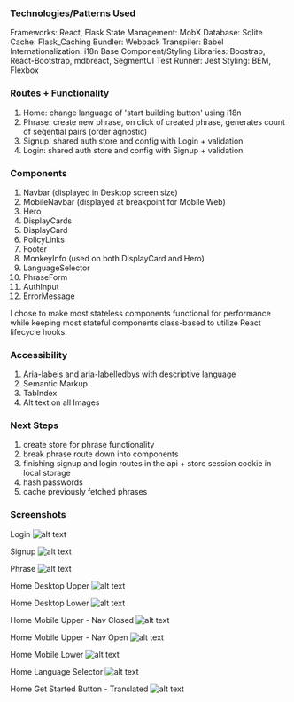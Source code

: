 
### Technologies/Patterns Used

Frameworks: React, Flask
State Management: MobX
Database: Sqlite
Cache: Flask_Caching
Bundler: Webpack
Transpiler: Babel
Internationalization: i18n
Base Component/Styling Libraries: Boostrap, React-Bootstrap, mdbreact, SegmentUI
Test Runner: Jest
Styling: BEM, Flexbox

### Routes + Functionality

1. Home: change language of 'start building button' using i18n
2. Phrase: create new phrase, on click of created phrase, generates count of seqential pairs (order agnostic)
3. Signup: shared auth store and config with Login + validation
4. Login: shared auth store and config with Signup + validation

### Components

1. Navbar (displayed in Desktop screen size)
2. MobileNavbar (displayed at breakpoint for Mobile Web)
3. Hero
4. DisplayCards
5. DisplayCard
6. PolicyLinks
7. Footer
8. MonkeyInfo (used on both DisplayCard and Hero)
9. LanguageSelector
10. PhraseForm
11. AuthInput
12. ErrorMessage

I chose to make most stateless components functional for performance while keeping most stateful components class-based to utilize React lifecycle hooks.

### Accessibility

1. Aria-labels and aria-labelledbys with descriptive language
2. Semantic Markup
3. TabIndex
4. Alt text on all Images

### Next Steps

1. create store for phrase functionality
2. break phrase route down into components
3. finishing signup and login routes in the api + store session cookie in local storage
4. hash passwords
5. cache previously fetched phrases



### Screenshots

Login
![alt text](public/assets/login.png)

Signup
![alt text](public/assets/signup.png)

Phrase
![alt text](public/assets/vegetable_phrases.png)

Home Desktop Upper
![alt text](public/assets/desktop_upper.png "desktop page - upper")

Home Desktop Lower
![alt text](public/assets/desktop_lower.png "desktop page - lower")

Home Mobile Upper - Nav Closed
![alt text](public/assets/mobile_upper_nav_closed.png "mobile web - upper - nav closed")

Home Mobile Upper - Nav Open
![alt text](public/assets/mobile_upper_nav_open.png "mobile web - upper - nav open")

Home Mobile Lower
![alt text](public/assets/mobile_lower.png "mobile web - lower")

Home Language Selector
![alt text](public/assets/language_selector.png "language selector - open")

Home Get Started Button - Translated
![alt text](public/assets/translated_button.png "get started button - translated")
